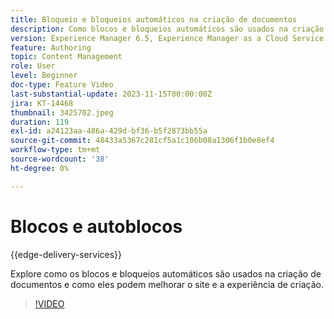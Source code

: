 ```yaml
---
title: Bloqueio e bloqueios automáticos na criação de documentos
description: Como blocos e bloqueios automáticos são usados na criação de documentos.
version: Experience Manager 6.5, Experience Manager as a Cloud Service
feature: Authoring
topic: Content Management
role: User
level: Beginner
doc-type: Feature Video
last-substantial-update: 2023-11-15T00:00:00Z
jira: KT-14468
thumbnail: 3425702.jpeg
duration: 119
exl-id: a24123aa-486a-429d-bf36-b5f2873bb55a
source-git-commit: 48433a5367c281cf5a1c106b08a1306f1b0e8ef4
workflow-type: tm+mt
source-wordcount: '38'
ht-degree: 0%

---
```


# Blocos e autoblocos

{{edge-delivery-services}}

Explore como os blocos e bloqueios automáticos são usados na criação de documentos e como eles podem melhorar o site e a experiência de criação.

>[!VIDEO](https://video.tv.adobe.com/v/3425703/?learn=on)
